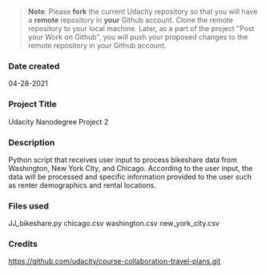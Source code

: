 >**Note**: Please **fork** the current Udacity repository so that you will have a **remote** repository in **your** Github account. Clone the remote repository to your local machine. Later, as a part of the project "Post your Work on Github", you will push your proposed changes to the remote repository in your Github account.

### Date created
04-28-2021

### Project Title
Udacity Nanodegree Project 2

### Description
Python script that receives user input to process bikeshare data from Washington, New York City, and Chicago.
According to the user input, the data will be processed and specific information provided to the user such as
renter demographics and rental locations.

### Files used
JJ_bikeshare.py
chicago.csv
washington.csv
new_york_city.csv

### Credits
https://github.com/udacity/course-collaboration-travel-plans.git

